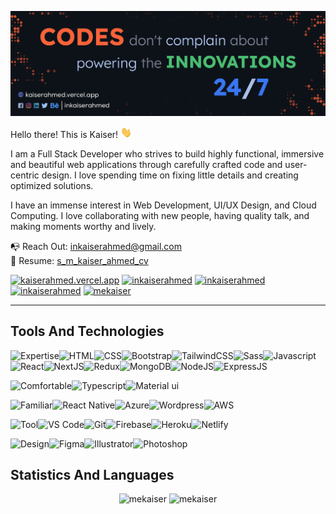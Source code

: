 ![S M Kaiser Ahmed](https://raw.githubusercontent.com/mekaiser/mekaiser/main/images/github-cover-2023-v1.jpg)

Hello there! This is Kaiser! <img src="icons/wave.gif" height="18" width="18">

I am a Full Stack Developer who strives to build highly functional, immersive and beautiful web applications through carefully crafted code and user-centric design. I love spending time on fixing little details and creating optimized solutions.

I have an immense interest in Web Development, UI/UX Design, and Cloud Computing. I love collaborating with new people, having quality talk, and making moments worthy and lively.

📭 Reach Out: inkaiserahmed@gmail.com <br/>
🚀 Resume: [s_m_kaiser_ahmed_cv](https://drive.google.com/file/d/1uL1ggmB6BgkLnl3oVUCTxG4uNxIUyNjR/view)

[![kaiserahmed.vercel.app](https://img.shields.io/badge/kaiserahmed.vercel.app-211e1b?style=for-the-badge&link=https://kaiserahmed.vercel.app/)](https://kaiserahmed.vercel.app/) [![inkaiserahmed](https://img.shields.io/badge/inkaiserahmed-211e1b?style=for-the-badge&logo=Linkedin&link=https://www.linkedin.com/in/inkaiserahmed/)](https://www.linkedin.com/in/inkaiserahmed/) [![inkaiserahmed](https://img.shields.io/badge/inkaiserahmed-211e1b?style=for-the-badge&logo=Behance&link=https://www.behance.net/inkaiserahmed)](https://www.behance.net/inkaiserahmed) [![inkaiserahmed](https://img.shields.io/badge/inkaiserahmed-211e1b?style=for-the-badge&logo=Medium&link=https://medium.com/@inkaiserahmed)](https://medium.com/@inkaiserahmed) [![mekaiser](https://img.shields.io/badge/mekaiser-211e1b?style=for-the-badge&logo=SVG&link=https://profile-summary-for-github.com/user/mekaiser)](https://profile-summary-for-github.com/user/mekaiser)

---

## Tools And Technologies

<img src="https://img.shields.io/badge/Expertise-424242?style=for-the-badge" alt="Expertise" /><img src="https://img.shields.io/badge/HTML-000000?style=for-the-badge&logo=HTML5" alt="HTML" /><img src="https://img.shields.io/badge/CSS-000000?style=for-the-badge&logo=CSS3" alt="CSS" /><img src="https://img.shields.io/badge/Bootstrap-000000?style=for-the-badge&logo=Bootstrap" alt="Bootstrap" /><img src="https://img.shields.io/badge/TailwindCSS-000000?style=for-the-badge&logo=Tailwind-CSS" alt="TailwindCSS" /><img src="https://img.shields.io/badge/Sass-000000?style=for-the-badge&logo=Sass" alt="Sass" /><img src="https://img.shields.io/badge/Javascript-000000?style=for-the-badge&logo=Javascript" alt="Javascript" /><img src="https://img.shields.io/badge/React-000000?style=for-the-badge&logo=React" alt="React" /><img src="https://img.shields.io/badge/NextJS-000000?style=for-the-badge&logo=Next.JS" alt="NextJS" /><img src="https://img.shields.io/badge/Redux-000000?style=for-the-badge&logo=Redux" alt="Redux" /><img src="https://img.shields.io/badge/MongoDB-000000?style=for-the-badge&logo=MongoDB" alt="MongoDB" /><img src="https://img.shields.io/badge/NodeJS-000000?style=for-the-badge&logo=Node.js" alt="NodeJS" /><img src="https://img.shields.io/badge/ExpressJS-000000?style=for-the-badge&logo=express" alt="ExpressJS" />

<img src="https://img.shields.io/badge/Comfortable-424242?style=for-the-badge" alt="Comfortable" /><img src="https://img.shields.io/badge/Typescript-000000?style=for-the-badge&logo=Typescript" alt="Typescript" /><img src="https://img.shields.io/badge/Material%20ui-000000?style=for-the-badge&logo=mui" alt="Material ui" />

<img src="https://img.shields.io/badge/Familiar-424242?style=for-the-badge" alt="Familiar" /><img src="https://img.shields.io/badge/React%20Native-000000?style=for-the-badge&logo=React" alt="React Native" /><img src="https://img.shields.io/badge/Azure-000000?style=for-the-badge&logo=Azure-devops" alt="Azure" /><img src="https://img.shields.io/badge/Wordpress-000000?style=for-the-badge&logo=wordpress" alt="Wordpress" /><img src="https://img.shields.io/badge/AWS-000000?style=for-the-badge&logo=amazon-aws" alt="AWS" />

<img src="https://img.shields.io/badge/Tool-424242?style=for-the-badge" alt="Tool" /><img src="https://img.shields.io/badge/VS%20Code-000000?style=for-the-badge&logo=visual-studio-code" alt="VS Code" /><img src="https://img.shields.io/badge/Git-000000?style=for-the-badge&logo=Git" alt="Git" /><img src="https://img.shields.io/badge/Firebase-000000?style=for-the-badge&logo=Firebase" alt="Firebase" /><img src="https://img.shields.io/badge/Heroku-000000?style=for-the-badge&logo=Heroku" alt="Heroku" /><img src="https://img.shields.io/badge/Netlify-000000?style=for-the-badge&logo=Netlify" alt="Netlify" />

<img src="https://img.shields.io/badge/Design-424242?style=for-the-badge" alt="Design" /><img src="https://img.shields.io/badge/Figma-000000?style=for-the-badge&logo=Figma" alt="Figma" /><img src="https://img.shields.io/badge/Illustrator-000000?style=for-the-badge&logo=adobe-illustrator" alt="Illustrator" /><img src="https://img.shields.io/badge/Photoshop-000000?style=for-the-badge&logo=adobe-photoshop" alt="Photoshop" />

## Statistics And Languages

<p align="center"> 
    <img src="https://github-readme-stats-mekaiser.vercel.app/api?username=mekaiser&bg_color=00000000&include_all_commits=true&count_private=true&show_icons=true&hide_rank=false&icon_color=6381AF&text_color=f2f2f2&hide_title=true&disable_animations=true" alt="mekaiser" width="411"/> 
    <img src="https://github-readme-stats-mekaiser.vercel.app/api/top-langs?username=mekaiser&theme=dark&include_all_commits=true&count_private=true&layout=compact&bg_color=00000000" alt="mekaiser" height="136" />
</p>
